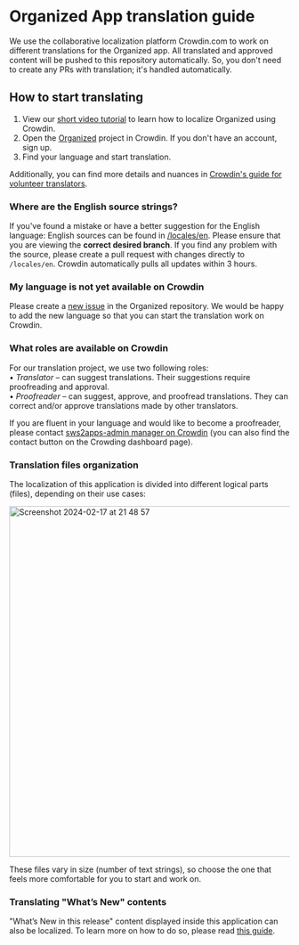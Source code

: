 # Organized App translation guide

We use the collaborative localization platform Crowdin.com to work on different translations for the Organized app. All translated and approved content will be pushed to this repository automatically. So, you don't need to create any PRs with translation; it's handled automatically.

## How to start translating

1. View our [short video tutorial](https://www.youtube.com/watch?v=GG5q_NkfD6s) to learn how to localize Organized using Crowdin.
2. Open the [Organized](https://crowdin.com/project/organized) project in Crowdin. If you don't have an account, sign up.
3. Find your language and start translation.

Additionally, you can find more details and nuances in [Crowdin's guide for volunteer translators](https://support.crowdin.com/for-volunteer-translators/).

### Where are the English source strings?

If you've found a mistake or have a better suggestion for the English language: English sources can be found in [/locales/en](https://github.com/sws2apps/organized-app/tree/main/src/shared/locales/en). Please ensure that you are viewing the **correct desired branch**. If you find any problem with the source, please create a pull request with changes directly to `/locales/en`.
Crowdin automatically pulls all updates within 3 hours.

### My language is not yet available on Crowdin

Please create a [new issue](https://github.com/sws2apps/organized-app/issues/new?template=new_language_request.yml) in the Organized repository. We would be happy to add the new language so that you can start the translation work on Crowdin.

### What roles are available on Crowdin

For our translation project, we use two following roles: <br>
• _Translator_ – can suggest translations. Their suggestions require proofreading and approval. <br>
• _Proofreader_ – can suggest, approve, and proofread translations. They can correct and/or approve translations made by other translators.

If you are fluent in your language and would like to become a proofreader, please contact [sws2apps-admin manager on Crowdin](https://crowdin.com/messages/create/15663523/570305) (you can also find the contact button on the Crowding dashboard page).

### Translation files organization

The localization of this application is divided into different logical parts (files), depending on their use cases:

<img width="630" alt="Screenshot 2024-02-17 at 21 48 57" src="https://github.com/sws2apps/organized-app/assets/80993061/46a36a56-8af8-485e-9347-6f6a8ce9b07a">

These files vary in size (number of text strings), so choose the one that feels more comfortable for you to start and work on.

### Translating "What’s New" contents

"What’s New in this release" content displayed inside this application can also be localized. To learn more on how to do so, please read [this guide](https://github.com/sws2apps/.github/blob/main/docs/WHATSNEW.md).
